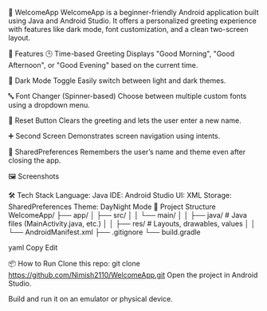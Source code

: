 👋 WelcomeApp
WelcomeApp is a beginner-friendly Android application built using Java and Android Studio.
It offers a personalized greeting experience with features like dark mode, font customization, and a clean two-screen layout.

🚀 Features
🕒 Time-based Greeting
Displays "Good Morning", "Good Afternoon", or "Good Evening" based on the current time.

🌙 Dark Mode Toggle
Easily switch between light and dark themes.

🔤 Font Changer (Spinner-based)
Choose between multiple custom fonts using a dropdown menu.

🔁 Reset Button
Clears the greeting and lets the user enter a new name.

➕ Second Screen
Demonstrates screen navigation using intents.

💾 SharedPreferences
Remembers the user’s name and theme even after closing the app.

🖼 Screenshots

🛠 Tech Stack
Language: Java
IDE: Android Studio
UI: XML
Storage: SharedPreferences
Theme: DayNight Mode
📁 Project Structure
WelcomeApp/ ├── app/ │ ├── src/ │ │ └── main/ │ │ ├── java/ # Java files (MainActivity.java, etc.) │ │ ├── res/ # Layouts, drawables, values │ │ └── AndroidManifest.xml ├── .gitignore └── build.gradle

yaml Copy Edit

📦 How to Run
Clone this repo:
git clone https://github.com/Nimish2110/WelcomeApp.git
Open the project in Android Studio.

Build and run it on an emulator or physical device.
